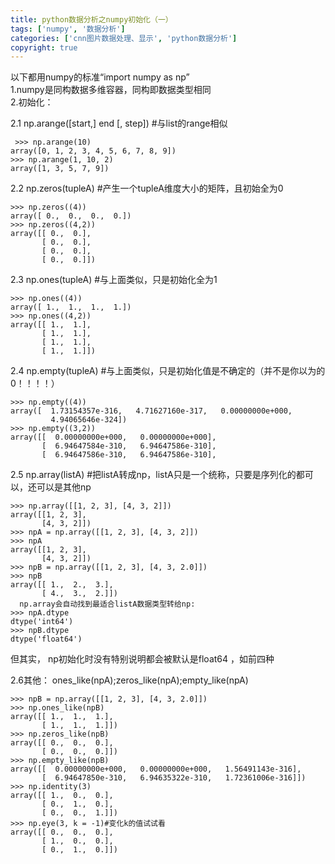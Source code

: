 ```yaml
---
title: python数据分析之numpy初始化（一）
tags: ['numpy', '数据分析']
categories: ['cnn图片数据处理、显示', 'python数据分析']
copyright: true
---
```

以下都用numpy的标准“import numpy as np”  
1.numpy是同构数据多维容器，同构即数据类型相同  
2.初始化：  

2.1  np.arange([start,] end [, step])  #与list的range相似

    
    
     >>> np.arange(10)
    array([0, 1, 2, 3, 4, 5, 6, 7, 8, 9])
    >>> np.arange(1, 10, 2)
    array([1, 3, 5, 7, 9])

  
2.2  np.zeros(tupleA)  #产生一个tupleA维度大小的矩阵，且初始全为0  

    
    
    >>> np.zeros((4))
    array([ 0.,  0.,  0.,  0.])
    >>> np.zeros((4,2))
    array([[ 0.,  0.],
           [ 0.,  0.],
           [ 0.,  0.],
           [ 0.,  0.]])

  

2.3  np.ones(tupleA)  #与上面类似，只是初始化全为1

    
    
    >>> np.ones((4))
    array([ 1.,  1.,  1.,  1.])
    >>> np.ones((4,2))
    array([[ 1.,  1.],
           [ 1.,  1.],
           [ 1.,  1.],
           [ 1.,  1.]])

  
2.4  np.empty(tupleA)  #与上面类似，只是初始化值是不确定的（并不是你以为的0！！！！）  

    
    
    >>> np.empty((4))
    array([  1.73154357e-316,   4.71627160e-317,   0.00000000e+000,
             4.94065646e-324])
    >>> np.empty((3,2))
    array([[  0.00000000e+000,   0.00000000e+000],
           [  6.94647584e-310,   6.94647586e-310],
           [  6.94647586e-310,   6.94647586e-310],

  
2.5  np.array(listA)  #把listA转成np，listA只是一个统称，只要是序列化的都可以，还可以是其他np  

    
    
    >>> np.array([[1, 2, 3], [4, 3, 2]])
    array([[1, 2, 3],
           [4, 3, 2]])
    >>> npA = np.array([[1, 2, 3], [4, 3, 2]])
    >>> npA
    array([[1, 2, 3],
           [4, 3, 2]])
    >>> npB = np.array([[1, 2, 3], [4, 3, 2.0]])
    >>> npB
    array([[ 1.,  2.,  3.],
           [ 4.,  3.,  2.]])
      np.array会自动找到最适合listA数据类型转给np:
    >>> npA.dtype
    dtype('int64')
    >>> npB.dtype
    dtype('float64')

但其实，  np初始化时没有特别说明都会被默认是float64  ，如前四种

  

2.6其他：  ones_like(npA);zeros_like(npA);empty_like(npA)  

    
    
    >>> npB = np.array([[1, 2, 3], [4, 3, 2.0]])
    >>> np.ones_like(npB)
    array([[ 1.,  1.,  1.],
           [ 1.,  1.,  1.]])
    >>> np.zeros_like(npB)
    array([[ 0.,  0.,  0.],
           [ 0.,  0.,  0.]])
    >>> np.empty_like(npB)
    array([[  0.00000000e+000,   0.00000000e+000,   1.56491143e-316],
           [  6.94647850e-310,   6.94635322e-310,   1.72361006e-316]])
    >>> np.identity(3)
    array([[ 1.,  0.,  0.],
           [ 0.,  1.,  0.],
           [ 0.,  0.,  1.]])
    >>> np.eye(3, k = -1)#变化k的值试试看
    array([[ 0.,  0.,  0.],
           [ 1.,  0.,  0.],
           [ 0.,  1.,  0.]])
    

  
  
  
  

